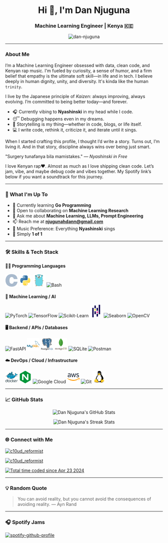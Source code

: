 <h1 align="center">Hi 👋, I'm Dan Njuguna</h1>
<h3 align="center">Machine Learning Engineer | Kenya 🇰🇪</h3>

<p align="center">
  <img src="https://komarev.com/ghpvc/?username=dan-njuguna&label=Profile%20views&color=0e75b6&style=flat" alt="dan-njuguna" />
</p>

---

<h3 align="left">About Me</h3>

<p>
  I’m a Machine Learning Engineer obsessed with data, clean code, and Kenyan rap music. I'm fueled by curiosity, a sense of humor, and a firm belief that empathy is the ultimate soft skill—in life and in tech. I believe deeply in human dignity, unity, and diversity. It's kinda like the human <code>trinity</code>.
</p>

<p>
  I live by the Japanese principle of <em>Kaizen</em>: always improving, always evolving. I’m committed to being better today—and forever.
</p>

<ul>
  <li>🎧 Currently vibing to <strong>Nyashinski</strong> in my head while I code.</li>
  <li>😴 Debugging happens even in my dreams.</li>
  <li>📝 Storytelling is my thing—whether in code, blogs, or life itself.</li>
  <li>💻 I write code, rethink it, criticize it, and iterate until it sings.</li>
</ul>

<p>
  When I started crafting this profile, I thought I’d write a story. Turns out, I’m living it. And in that story, discipline always wins over being just smart.
</p>

<p>
  "Surgery tunafanya bila mamistakes." — <em>Nyashinski in Free</em>
</p>

<p>
  I love Kenyan rap❤️. Almost as much as I love shipping clean code. Let’s jam, vibe, and maybe debug code and vibes together. My Spotify link’s below if you want a soundtrack for this journey.
</p>

---

### 🚀 What I'm Up To

- 🌱 Currently learning **Go Programming**
- 👯 Open to collaborating on **Machine Learning Research**
- 💬 Ask me about **Machine Learning, LLMs, Prompt Engineering**
- 📫 Reach me at **njugunahdann@gmail.com**
- 🎵 Music Preference: Everything **Nyashinski** sings
- 💫 Simply **1 of 1**

---

### 🛠️ Skills & Tech Stack

#### 👨‍💻 Programming Languages
<p align="left">
  <img src="https://raw.githubusercontent.com/devicons/devicon/master/icons/c/c-original.svg" alt="C" width="40" height="40" />
  <img src="https://raw.githubusercontent.com/devicons/devicon/master/icons/python/python-original.svg" alt="Python" width="40" height="40" />
  <img src="https://raw.githubusercontent.com/devicons/devicon/master/icons/go/go-original.svg" alt="Go" width="40" height="40" />
  <img src="https://www.vectorlogo.zone/logos/gnu_bash/gnu_bash-icon.svg" alt="Bash" width="40" height="40" />
</p>

#### 🤖 Machine Learning / AI
<p align="left">
  <img src="https://www.vectorlogo.zone/logos/pytorch/pytorch-icon.svg" alt="PyTorch" width="40" height="40" />
  <img src="https://www.vectorlogo.zone/logos/tensorflow/tensorflow-icon.svg" alt="TensorFlow" width="40" height="40" />
  <img src="https://upload.wikimedia.org/wikipedia/commons/0/05/Scikit_learn_logo_small.svg" alt="Scikit-Learn" width="40" height="40" />
  <img src="https://raw.githubusercontent.com/devicons/devicon/master/icons/pandas/pandas-original.svg" alt="Pandas" width="40" height="40" />
  <img src="https://seaborn.pydata.org/_images/logo-mark-lightbg.svg" alt="Seaborn" width="40" height="40" />
  <img src="https://www.vectorlogo.zone/logos/opencv/opencv-icon.svg" alt="OpenCV" width="40" height="40" />
</p>

#### 🖥️ Backend / APIs / Databases
<p align="left">
  <img src="https://cdn.jsdelivr.net/gh/devicons/devicon/icons/fastapi/fastapi-original.svg" alt="FastAPI" width="40" height="40" />
  <img src="https://raw.githubusercontent.com/devicons/devicon/master/icons/mysql/mysql-original-wordmark.svg" alt="MySQL" width="40" height="40" />
  <img src="https://raw.githubusercontent.com/devicons/devicon/master/icons/postgresql/postgresql-original-wordmark.svg" alt="PostgreSQL" width="40" height="40" />
  <img src="https://raw.githubusercontent.com/devicons/devicon/master/icons/mongodb/mongodb-original-wordmark.svg" alt="MongoDB" width="40" height="40" />
  <img src="https://www.vectorlogo.zone/logos/sqlite/sqlite-icon.svg" alt="SQLite" width="40" height="40" />
  <img src="https://www.vectorlogo.zone/logos/getpostman/getpostman-icon.svg" alt="Postman" width="40" height="40" />
</p>

#### ☁️ DevOps / Cloud / Infrastructure
<p align="left">
  <img src="https://raw.githubusercontent.com/devicons/devicon/master/icons/docker/docker-original-wordmark.svg" alt="Docker" width="40" height="40" />
  <img src="https://raw.githubusercontent.com/devicons/devicon/master/icons/nginx/nginx-original.svg" alt="Nginx" width="40" height="40" />
  <img src="https://www.vectorlogo.zone/logos/google_cloud/google_cloud-icon.svg" alt="Google Cloud" width="40" height="40" />
  <img src="https://raw.githubusercontent.com/devicons/devicon/master/icons/amazonwebservices/amazonwebservices-original-wordmark.svg" alt="AWS" width="40" height="40" />
  <img src="https://www.vectorlogo.zone/logos/git-scm/git-scm-icon.svg" alt="Git" width="40" height="40" />
  <img src="https://raw.githubusercontent.com/devicons/devicon/master/icons/linux/linux-original.svg" alt="Linux" width="40" height="40" />
</p>

---

### 📈 GitHub Stats

<p align="center">
  <img src="https://github-readme-stats.vercel.app/api?username=Dan-njuguna&show_icons=true&count_private=true&hide=issues&theme=radical" alt="Dan Njuguna's GitHub Stats" />
</p>

<p align="center">
  <img src="https://github-readme-streak-stats.herokuapp.com/?user=Dan-njuguna&theme=vue-dark&hide_border=false" alt="Dan Njuguna's Streak Stats">
</p>

---

### 🌐 Connect with Me

<p align="left">
  <a href="https://twitter.com/c10ud_reformist" target="_blank">
    <img align="center" src="https://raw.githubusercontent.com/rahuldkjain/github-profile-readme-generator/master/src/images/icons/Social/twitter.svg" alt="c10ud_reformist" height="30" width="40" />
  </a>
<!--   <a href="https://instagram.com/dan_njugunah" target="_blank">
    <img align="center" src="https://raw.githubusercontent.com/rahuldkjain/github-profile-readme-generator/master/src/images/icons/Social/instagram.svg" alt="dan_njugunah" height="30" width="40" />
  </a> -->
</p>

<p align="left">
  <a href="https://twitter.com/c10ud_reformist" target="_blank">
    <img src="https://img.shields.io/twitter/follow/c10ud_reformist?logo=twitter&style=for-the-badge" alt="c10ud_reformist" />
  </a>
</p>

<p>
  <a href="https://wakatime.com/@60def35f-d5a8-4013-9e6c-262fba49efa6">
    <img src="https://wakatime.com/badge/user/60def35f-d5a8-4013-9e6c-262fba49efa6.svg" alt="Total time coded since Apr 23 2024" />
  </a>
</p>

---

### 💡 Random Quote

<!-- QUOTE_START -->
> You can avoid reality, but you cannot avoid the consequences of avoiding reality. — Ayn Rand
<!-- QUOTE_END -->

---

### 🎧 Spotify Jams

[![spotify-github-profile](https://spotify-github-profile.kittinanx.com/api/view?uid=31wssh66w7jandaa5jo73bncdnsi&cover_image=true&theme=default&show_offline=false&background_color=121212&interchange=true)](https://github.com/kittinan/spotify-github-profile)

